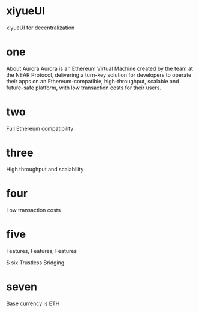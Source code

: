 # xiyueUI
xiyueUI for decentralization

# one
About Aurora
Aurora is an Ethereum Virtual Machine created by the team at the NEAR Protocol, delivering a turn-key solution for developers to operate their apps on an Ethereum-compatible, high-throughput, scalable and future-safe platform, with low transaction costs for their users.

# two
Full Ethereum compatibility

# three
High throughput and scalability

# four
Low transaction costs

# five
Features, Features, Features

$ six
Trustless Bridging

# seven
Base currency is ETH
